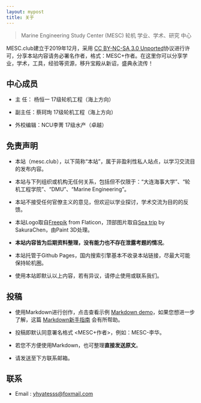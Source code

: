 ```yaml
---
layout: mypost
title: 关于
---
```


> Marine Engineering Study Center (MESC)
  轮机 学业、学术、研究 中心

 MESC.club建立于2019年12月，采用 [CC BY-NC-SA 3.0 Unported](https://creativecommons.org/licenses/by-nc-sa/3.0/deed.zh)协议进行许可，分享本站内容请务必署名作者，格式：MESC+作者。在这里你可以分享学业，学术，工具，经验等资源，移升宝殿从新诏，盛典永流传！


## 中心成员

- 主 任： 杨恒一 17级轮机工程（海上方向）

- 副主任：蔡珂珣 17级轮机工程（海上方向）

- 外校编辑：NCU李菁 17级水产（卓越）

## 免责声明

- 本站（mesc.club），以下简称“本站”，属于非盈利性私人站点，以学习交流目的发布内容。

- 本站与下列组织或机构无任何关系，包括但不仅限于：“大连海事大学”、“轮机工程学院”、“DMU”、“Marine Engineering”。

- 本站不接受任何官僚主义的意见，但欢迎以学业探讨，学术交流为目的的反馈。

- 本站Logo取自[Freepik](https://www.flaticon.com/free-icon/ship_2206162?term=propeller&page=1&position=8) from Flaticon，顶部图片取自[Sea trip](https://dribbble.com/shots/6812628-Sea-trip) by SakuraChen，由Paint 3D处理。

- **本站内容皆为后期资料整理，没有能力也不存在泄露考题的情况**。

- 本站托管于Github Pages，国内搜索引擎基本不收录本站链接，尽最大可能保持轮机圈。

- 使用本站即默认以上内容，若有异议，请停止使用或联系我们。

## 投稿

- 使用Markdown进行创作，点击查看示例 [Markdown demo](/posts/2019/12/01/Markdown-demo.html)，如果您想进一步了解，这篇 [Markdown新手指南](https://www.jianshu.com/p/q81RER) 会有所帮助。


- 投稿即默认同意署名格式 <MESC+作者>，例如：MESC-李华。

- 若您不方便使用Markdown，也可整理**直接发送原文**。

- 请发送至下方联系邮箱。

## 联系


- Email : [yhyatesss@foxmail.com](http://mail.qq.com/cgi-bin/qm_share?t=qm_mailme&email=yhyatesss@foxmail.com)
